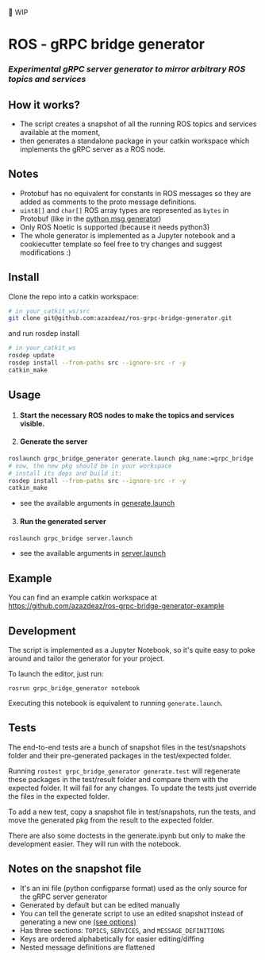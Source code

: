 :construction: WIP

# ROS - gRPC bridge generator
### *Experimental gRPC server generator to mirror arbitrary ROS topics and services*

## How it works?
 - The script creates a snapshot of all the running ROS topics and services available at the moment,
 - then generates a standalone package in your catkin workspace which implements the gRPC server as a ROS node.
 
## Notes
 - Protobuf has no equivalent for constants in ROS messages so they are added as comments to the proto message definitions.
 - `uint8[]` and `char[]` ROS array types are represented as `bytes` in Protobuf (like in the [python msg generator](http://docs.ros.org/indigo/api/rospy_message_converter/html/namespacerospy__message__converter_1_1message__converter.html#ab92670982d5f9db6e765deff0ed9eeff))
 - Only ROS Noetic is supported (because it needs python3) 
 - The whole generator is implemented as a Jupyter notebook and a cookiecutter template so feel free to try changes and suggest modifications :)

## Install
Clone the repo into a catkin workspace:
```sh
# in your_catkit_ws/src
git clone git@github.com:azazdeaz/ros-grpc-bridge-generator.git
```
and run rosdep install
```sh
# in your_catkit_ws
rosdep update
rosdep install --from-paths src --ignore-src -r -y
catkin_make
```

## Usage
1. #### Start the necessary ROS nodes to make the topics and services visible.

2. #### Generate the server
```sh
roslaunch grpc_bridge_generator generate.launch pkg_name:=grpc_bridge
# now, the new pkg should be in your workspace
# install its deps and build it:
rosdep install --from-paths src --ignore-src -r -y
catkin_make
```
 - see the available arguments in [generate.launch](launch/generate.launch)

3. #### Run the generated server
```sh
roslaunch grpc_bridge server.launch
```
- see the available arguments in [server.launch](template/{{cookiecutter.pkg_name}}/launch/grpc_server.launch)

## Example

You can find an example catkin workspace at https://github.com/azazdeaz/ros-grpc-bridge-generator-example

## Development
The script is implemented as a Jupyter Notebook, so it's quite easy to poke around and tailor the generator for your project.

To launch the editor, just run:
```
rosrun grpc_bridge_generator notebook
```
Executing this notebook is equivalent to running `generate.launch`.

## Tests

The end-to-end tests are a bunch of snapshot files in the test/snapshots folder and their pre-generated packages in the test/expected folder.

Running `rostest grpc_bridge_generator generate.test` will regenerate these packages in the test/result folder and compare them with the expected folder. It will fail for any changes. To update the tests just override the files in the expected folder.

To add a new test, copy a snapshot file in test/snapshots, run the tests, and move the generated pkg from the result to the expected folder.

There are also some doctests in the generate.ipynb but only to make the development easier. They will run with the notebook.

## Notes on the snapshot file
 - It's an ini file (python configparse format) used as the only source for the gRPC server generator
 - Generated by default but can be edited manually
 - You can tell the generate script to use an edited snapshot instead of generating a new one [(see options)](launch/generate.launch)
 - Has three sections: `TOPICS`, `SERVICES`, and `MESSAGE_DEFINITIONS`
 - Keys are ordered alphabetically for easier editing/diffing
 - Nested message definitions are flattened
